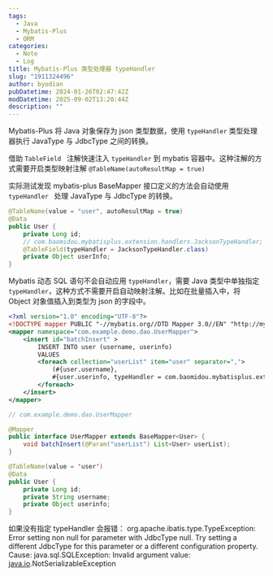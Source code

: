 ```yaml
---
tags:
  - Java
  - Mybatis-Plus
  - ORM
categories:
  - Note
  - Log
title: Mybatis-Plus 类型处理器 typeHandler
slug: "1911324496"
author: byodian
pubDatetime: 2024-01-26T02:47:42Z
modDatetime: 2025-09-02T13:20:44Z
description: ""
---
```




Mybatis-Plus 将 Java 对象保存为 json 类型数据，使用 `typeHandler` 类型处理器执行 JavaType 与 JdbcType 之间的转换。

借助 `TableField ` 注解快速注入 `typeHandler` 到 mybatis 容器中。这种注解的方式需要开启类型映射注解 `@TableName(autoResultMap = true)`

实际测试发现 mybatis-plus BaseMapper 接口定义的方法会自动使用 `typeHandler ` 处理 JavaType 与 JdbcType 的转换。

```java
@TableName(value = "user", autoResultMap = true)
@Data
public User {
    private Long id;
    // com.baomidou.mybatisplus.extension.handlers.JacksonTypeHandler;
    @TableField(typeHandler = JacksonTypeHandler.class)
    private Object userInfo;
}
``` 

Mybatis 动态 SQL 语句不会自动应用 `typeHandler`，需要 Java 类型中单独指定 `typeHandler`，这种方式不需要开启自动映射注解。比如在批量插入中，将 Object 对象值插入到类型为 json 的字段中。

```xml
<?xml version="1.0" encoding="UTF-8"?>
<!DOCTYPE mapper PUBLIC "-//mybatis.org//DTD Mapper 3.0//EN" "http://mybatis.org/dtd/mybatis-3-mapper.dtd">
<mapper namespace="com.example.demo.dao.UserMapper">
    <insert id="batchInsert" >
        INSERT INTO user (username, userinfo)
        VALUES
        <foreach collection="userList" item="user" separator=",">
            (#{user.username},
            #{user.userinfo, typeHandler = com.baomidou.mybatisplus.extension.handlers.JacksonTypeHandler})
        </foreach>
    </insert>
</mapper>
```
```java
// com.example.demo.dao.UserMapper

@Mapper
public interface UserMapper extends BaseMapper<User> {
    void batchInsert(@Param("userList") List<User> userList);
}
```
```java
@TableName(value = 'user')
@Data
public User {
    private Long id;
    private String username;
    private Object userinfo;
}
```

如果没有指定 typeHandler 会报错：
org.apache.ibatis.type.TypeException: Error setting non null for parameter with JdbcType null. Try setting a different JdbcType for this parameter or a different configuration property. Cause: java.sql.SQLException: Invalid argument value: [java.io](http://java.io/).NotSerializableException
